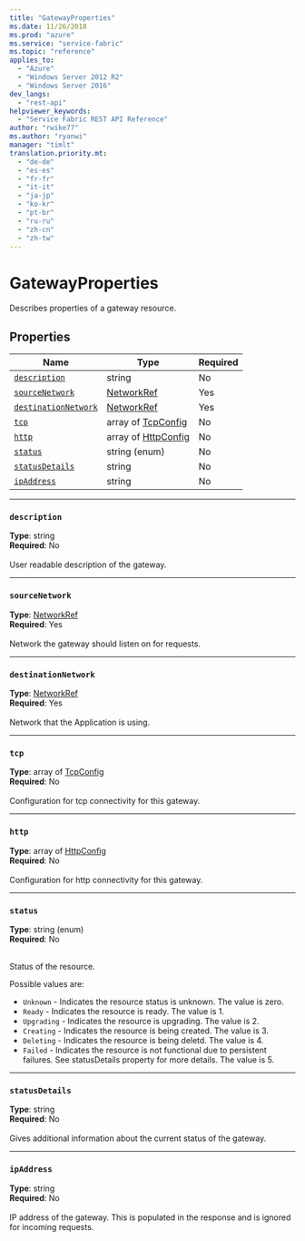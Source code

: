 ```yaml
---
title: "GatewayProperties"
ms.date: 11/26/2018
ms.prod: "azure"
ms.service: "service-fabric"
ms.topic: "reference"
applies_to: 
  - "Azure"
  - "Windows Server 2012 R2"
  - "Windows Server 2016"
dev_langs: 
  - "rest-api"
helpviewer_keywords: 
  - "Service Fabric REST API Reference"
author: "rwike77"
ms.author: "ryanwi"
manager: "timlt"
translation.priority.mt: 
  - "de-de"
  - "es-es"
  - "fr-fr"
  - "it-it"
  - "ja-jp"
  - "ko-kr"
  - "pt-br"
  - "ru-ru"
  - "zh-cn"
  - "zh-tw"
---
```

# GatewayProperties

Describes properties of a gateway resource.

## Properties
| Name | Type | Required |
| --- | --- | --- |
| [`description`](#description) | string | No |
| [`sourceNetwork`](#sourcenetwork) | [NetworkRef](sfclient-v64-model-networkref.md) | Yes |
| [`destinationNetwork`](#destinationnetwork) | [NetworkRef](sfclient-v64-model-networkref.md) | Yes |
| [`tcp`](#tcp) | array of [TcpConfig](sfclient-v64-model-tcpconfig.md) | No |
| [`http`](#http) | array of [HttpConfig](sfclient-v64-model-httpconfig.md) | No |
| [`status`](#status) | string (enum) | No |
| [`statusDetails`](#statusdetails) | string | No |
| [`ipAddress`](#ipaddress) | string | No |

____
### `description`
__Type__: string <br/>
__Required__: No<br/>
<br/>
User readable description of the gateway.

____
### `sourceNetwork`
__Type__: [NetworkRef](sfclient-v64-model-networkref.md) <br/>
__Required__: Yes<br/>
<br/>
Network the gateway should listen on for requests.

____
### `destinationNetwork`
__Type__: [NetworkRef](sfclient-v64-model-networkref.md) <br/>
__Required__: Yes<br/>
<br/>
Network that the Application is using.

____
### `tcp`
__Type__: array of [TcpConfig](sfclient-v64-model-tcpconfig.md) <br/>
__Required__: No<br/>
<br/>
Configuration for tcp connectivity for this gateway.

____
### `http`
__Type__: array of [HttpConfig](sfclient-v64-model-httpconfig.md) <br/>
__Required__: No<br/>
<br/>
Configuration for http connectivity for this gateway.

____
### `status`
__Type__: string (enum) <br/>
__Required__: No<br/>
<br/>


Status of the resource.

Possible values are: 

  - `Unknown` - Indicates the resource status is unknown. The value is zero.
  - `Ready` - Indicates the resource is ready. The value is 1.
  - `Upgrading` - Indicates the resource is upgrading. The value is 2.
  - `Creating` - Indicates the resource is being created. The value is 3.
  - `Deleting` - Indicates the resource is being deletd. The value is 4.
  - `Failed` - Indicates the resource is not functional due to persistent failures. See statusDetails property for more details. The value is 5.



____
### `statusDetails`
__Type__: string <br/>
__Required__: No<br/>
<br/>
Gives additional information about the current status of the gateway.

____
### `ipAddress`
__Type__: string <br/>
__Required__: No<br/>
<br/>
IP address of the gateway. This is populated in the response and is ignored for incoming requests.
